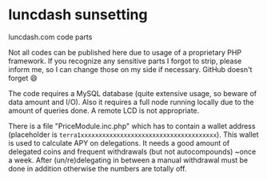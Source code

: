 # luncdash sunsetting
luncdash.com code parts

Not all codes can be published here due to usage of a proprietary PHP framework.
If you recognize any sensitive parts I forgot to strip, please inform me, so I can change those on my side if necessary. GitHub doesn't forget 😄

The code requires a MySQL database (quite extensive usage, so beware of data amount and I/O).
Also it requires a full node running locally due to the amount of queries done. A remote LCD is not appropriate.

There is a file "PriceModule.inc.php" which has to contain a wallet address (placeholder is `terra1xxxxxxxxxxxxxxxxxxxxxxxxxxxxxxxxxxxxxx`). This wallet is used to calculate APY on delegations. It needs a good amount of delegated coins and frequent withdrawals (but not autocompounds) ~once a week.
After (un/re)delegating in between a manual withdrawal must be done in addition otherwise the numbers are totally off.
